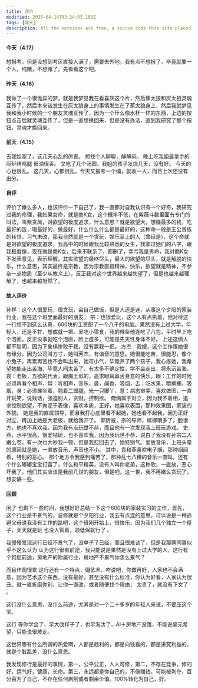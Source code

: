 ```yaml
---
title: 评价
modified: 2025-04-14T03:24:05.188Z
tags: [聊天]
description: All the services are free, a source code this site placed on github repository and intergration with netlify service, another service that you can use is github page for hosting your own static site.
---
```

#### 今天（4.17）
想报考，但是没想到考区直接人满了，需要去外地，我有点不想报了，毕竟就要一个人。纯赌，不想赌了，先看看这个吧。
#### 昨天（4.16）
我做了一个很诡异的梦，就是我梦见我在看喜灰这个片，然后蕉太狼和灰太狼灵魂互传了，然后本来该发生在灰太狼身上的事情发生在了蕉太狼身上，然后我就梦见我和我小时候的一个朋友灵魂互传了，因为一个什么像水杯一样的东西，上边的按钮点击后就灵魂互传了，但是一直想换回来，但是没有办法，直到我研究了那个按钮，灵魂才换回来。
#### 前天（4.15）
去我姐家了，这几天心乱的厉害。
想找个人聊聊，解解闷。
晚上吃我姐最拿手的闷炉烤鸡腿
很油很香。
又吃了几个汤圆，我姐的孩子发烧几天，没有好。
今天的心也很乱。
这几天，心都很乱，今天又报考一个编，就收一人，而且上次还没有出分。
#### 自评
评价了嫩么多人，也该评价一下自己了，我一直都对自我认识有一个好奇，我研究过我的命理，我如果女命，就是商K女，这个概率不低，在紫薇斗数里面有专门的叫法，叫紫贪局，对欲望的极度追求，什么意思？就是欲望大，想赚最多的钱，吃最好的饭，喝最好的，做最好，什么什么什么都是最好的，这种命一般是王公贵族的转世，习气未改，那我自然就是一个贪玩，娱乐至上的人（曾经是），这个命就是对欲望的极度追求，我高中的时候跟我比较熟悉的女生，我拿过她们的八字，跟我极度像，现在就是商K女，后来不联系了，都删了，幸亏我是男命，我对商K女不发表意见，表示理解，其实欲望的最终尽头，最大的欲望的尽头，就是解脱的快乐，什么意思，其实最终是宗教，因为宗教直指精神，快乐，欲望就是精神，不参杂一点物质（至少从教义上），反正我对这个世界越来越失望了，但是也越来越理解了，也越来越坦然了。
#### 故人评价
孙祥：这个人很爱玩，很贪玩，会自己做饭，但是人还是迷，从事这个夕阳的家装行业，我在这个班里面最好的朋友。
宗：也很爱玩，这个人有点执着，他对待这一行想不到这么认真，600块的工资配了一个八千的电脑。果然没有上过大学，年轻人，还是不甘，想成就一把。爱吃小零食，我的辣条他连吃了八包，平时早上吃个泡面，反正没事就吃个泡面，脸上痘多，可能是先天性身体不好。
上述这俩人都不聪明，因为下象棋惨败于我，没有赢我一把。
方杰：我嫂，这个工作跟她很有缘分，因为公司叫方寸，她叫芳杰，有谐音的意思。她很能吃苦，很能忍，像个小兔子，再累再苦也不会叫出来，她可小气，毕竟养了两个孩子，我心疼她，我希望她能走出苦海，毕竟人间太苦了，有太多不确定性，学不会走出，将永沉苦海。
袁：老板，五欲的代表，跟魔王似的，追求眼耳鼻舌身意的快乐，眼：工作的时候必须再看个相声，耳：听相声，音乐，鼻，闻香，吸烟，舌：吃水果，嚼槟榔，吸烟，身：必须瘫坐着，翘着二郎腿，光一只脚丫，意：病态审美，喜欢做图，一直开玩笑，说贱话，强迫别人，贪财，控制欲。
俺俩属于对立，因为我不着相，追求控制欲望，不拘泥于表像，喜欢本质，正好，她喜欢表面，那种效果图，家装的外貌。
她是我的直属领导，而且我打心底里看不起她，她也看不起我，因为正好对立，再加上她是大老板，就给我开了。
郭厉威，宗的导师，槟榔嚼多了，脸很方，他也不喜欢我，因为我有点玩世不恭，而且他有一次发现我上班玩游戏。
史燕，水平很高，很爱钻研，也不喜欢我，因为我玩世不恭，说白了我没有孙宗二人嫩么卷，有一次也大吵我一顿，但是我怼回去了，她特别气。爱放音乐，上班头晕的原因就是她，一直放音乐，声音也不小。
其中，袁和燕喜欢电子烟，那种烟闻着，特别的恶心。
那个地方令我感到痛苦了，那种乱七八糟的音乐一直叫，还有个什么嘟嘟宝宝打雷了，什么和平精英，没有人叫你老弟，这种歌，一直放，恶心坏我了。他们其实应该是我前几世的朋友，但是吧，这一世，我不再嫩么贪玩了，想安静一些。
#### 回顾

闲了 也剩下一些时间，我想好好总结一下这个600块的家装实习的工作，首先，这个行业是不景气的，装修就是个夕阳行业，我去有点混的意思，可以说是一种逃避父母说我没有工作的路吧，这个班刚开始上，很快乐，因为我们几个独立一个屋子，天天就是玩 也没人管着，领低保就行了 。

我慢慢发现这行已经不景气了，没单子了已经，而且很难谈了，但是我那俩同事似乎不这么认为 认为这行很有前途，我只能说是果然是没有上过大学的人，这行有个狗屁前途，房地产的附属行业，房地产不景气你怎么景气？

而且作图很累 这行还有一个特点，偏艺术，咋说吧，你做再好，人家也不会满意，因为艺术这个东西，没有最好，甚至没有什么标准，你认为好看，人家认为很丑。就一直折磨你别，让你一直改，或者随便找个理由， 太贵了，就没有下文了 。

这行没什么意思，没什么前途，尤其是对一个二十多岁的年轻人来说，不要压这个宝。

这行 等你学会了，早大改样子了，也早淘汰了，AI＋房地产没落，不能说毫无希望，只能说很难走。

这世界哪有什么所谓的热爱啊，人都是趋利的，都是向钱看的，都是讲究利益的，就是个脏乱差，没什么意思。

我发现修行是最好的事情，第一，公平公正，人人可修，第二，不存在竞争，修的好，运气好，健康，长命。第三，永远都是你自己的，不像赚钱，可能被剥夺，百分百为了自己，不存在任何剥削或者剩余价值。100%转化为自己，好。
